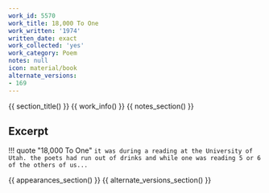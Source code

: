 ```yaml
---
work_id: 5570
work_title: 18,000 To One
work_written: '1974'
written_date: exact
work_collected: 'yes'
work_category: Poem
notes: null
icon: material/book
alternate_versions:
- 169
---
```


{{ section_title() }}
{{ work_info() }}
{{ notes_section() }}
## Excerpt
!!! quote "18,000 To One"
    ```
    it was during a reading at the University of Utah.
    the poets had run out of drinks
    and while one was reading
    5 or 6 of the others of us...
    ```

{{ appearances_section() }}
{{ alternate_versions_section() }}